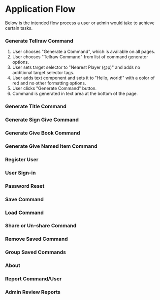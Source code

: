 # Application Flow

Below is the intended flow process a user or admin would take to achieve certain tasks.

### Generate Tellraw Command

1. User chooses "Generate a Command", which is available on all pages.
1. User chooses "Tellraw Command" from list of command generator options.
1. User sets target selector to "Nearest Player (@p)" and adds no additional target selector tags.
1. User adds text component and sets it to "Hello, world!" with a color of red and no other formatting options.
1. User clicks "Generate Command" button.
1. Command is generated in text area at the bottom of the page.

### Generate Title Command



### Generate Sign Give Command



### Generate Give Book Command



### Generate Give Named Item Command



### Register User



### User Sign-in



### Password Reset



### Save Command



### Load Command



### Share or Un-share Command



### Remove Saved Command



### Group Saved Commands



### About



### Report Command/User



### Admin Review Reports


